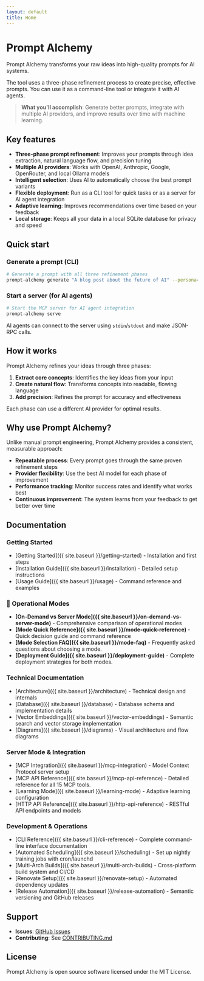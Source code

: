 ```yaml
---
layout: default
title: Home
---
```


# Prompt Alchemy

Prompt Alchemy transforms your raw ideas into high-quality prompts for AI systems. 

The tool uses a three-phase refinement process to create precise, effective prompts. You can use it as a command-line tool or integrate it with AI agents.

> **What you'll accomplish**: Generate better prompts, integrate with multiple AI providers, and improve results over time with machine learning.

## Key features

- **Three-phase prompt refinement**: Improves your prompts through idea extraction, natural language flow, and precision tuning
- **Multiple AI providers**: Works with OpenAI, Anthropic, Google, OpenRouter, and local Ollama models
- **Intelligent selection**: Uses AI to automatically choose the best prompt variants
- **Flexible deployment**: Run as a CLI tool for quick tasks or as a server for AI agent integration
- **Adaptive learning**: Improves recommendations over time based on your feedback
- **Local storage**: Keeps all your data in a local SQLite database for privacy and speed

## Quick start

### Generate a prompt (CLI)

```bash
# Generate a prompt with all three refinement phases
prompt-alchemy generate "A blog post about the future of AI" --persona=writing
```

### Start a server (for AI agents)

```bash
# Start the MCP server for AI agent integration
prompt-alchemy serve
```

AI agents can connect to the server using `stdin`/`stdout` and make JSON-RPC calls.

## How it works

Prompt Alchemy refines your ideas through three phases:

1. **Extract core concepts**: Identifies the key ideas from your input
2. **Create natural flow**: Transforms concepts into readable, flowing language  
3. **Add precision**: Refines the prompt for accuracy and effectiveness

Each phase can use a different AI provider for optimal results.

## Why use Prompt Alchemy?

Unlike manual prompt engineering, Prompt Alchemy provides a consistent, measurable approach:

- **Repeatable process**: Every prompt goes through the same proven refinement steps
- **Provider flexibility**: Use the best AI model for each phase of improvement  
- **Performance tracking**: Monitor success rates and identify what works best
- **Continuous improvement**: The system learns from your feedback to get better over time

## Documentation

### Getting Started
- [Getting Started]({{ site.baseurl }}/getting-started) - Installation and first steps
- [Installation Guide]({{ site.baseurl }}/installation) - Detailed setup instructions
- [Usage Guide]({{ site.baseurl }}/usage) - Command reference and examples

### 🔄 Operational Modes
- **[On-Demand vs Server Mode]({{ site.baseurl }}/on-demand-vs-server-mode)** - Comprehensive comparison of operational modes
- **[Mode Quick Reference]({{ site.baseurl }}/mode-quick-reference)** - Quick decision guide and command reference
- **[Mode Selection FAQ]({{ site.baseurl }}/mode-faq)** - Frequently asked questions about choosing a mode.
- **[Deployment Guide]({{ site.baseurl }}/deployment-guide)** - Complete deployment strategies for both modes.

### Technical Documentation
- [Architecture]({{ site.baseurl }}/architecture) - Technical design and internals
- [Database]({{ site.baseurl }}/database) - Database schema and implementation details
- [Vector Embeddings]({{ site.baseurl }}/vector-embeddings) - Semantic search and vector storage implementation
- [Diagrams]({{ site.baseurl }}/diagrams) - Visual architecture and flow diagrams

### Server Mode & Integration
- [MCP Integration]({{ site.baseurl }}/mcp-integration) - Model Context Protocol server setup
- [MCP API Reference]({{ site.baseurl }}/mcp-api-reference) - Detailed reference for all 15 MCP tools.
- [Learning Mode]({{ site.baseurl }}/learning-mode) - Adaptive learning configuration
- [HTTP API Reference]({{ site.baseurl }}/http-api-reference) - RESTful API endpoints and models

### Development & Operations
- [CLI Reference]({{ site.baseurl }}/cli-reference) - Complete command-line interface documentation
- [Automated Scheduling]({{ site.baseurl }}/scheduling) - Set up nightly training jobs with cron/launchd
- [Multi-Arch Builds]({{ site.baseurl }}/multi-arch-builds) - Cross-platform build system and CI/CD
- [Renovate Setup]({{ site.baseurl }}/renovate-setup) - Automated dependency updates
- [Release Automation]({{ site.baseurl }}/release-automation) - Semantic versioning and GitHub releases

## Support

- **Issues**: [GitHub Issues](https://github.com/jonwraymond/prompt-alchemy/issues)
- **Contributing**: See [CONTRIBUTING.md](https://github.com/jonwraymond/prompt-alchemy/blob/main/CONTRIBUTING.md)

## License

Prompt Alchemy is open source software licensed under the MIT License.